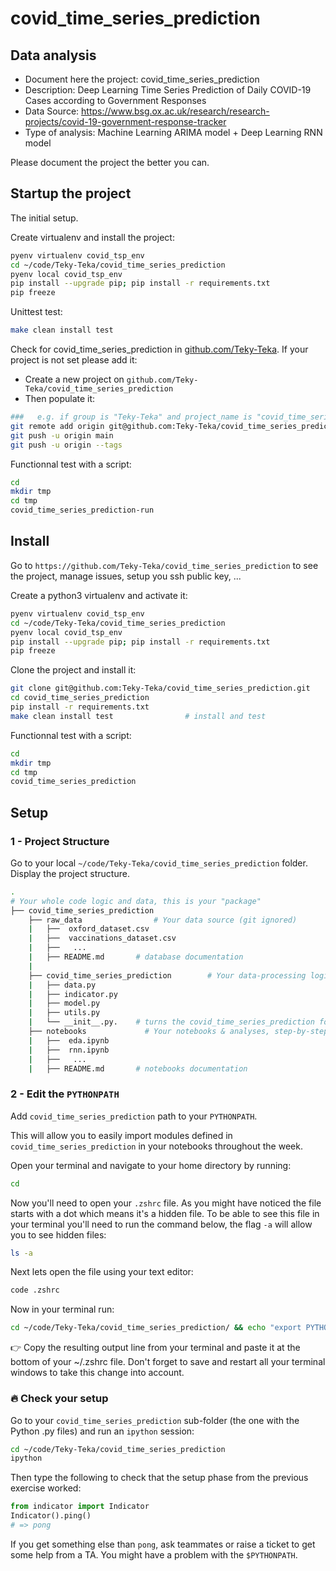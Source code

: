 # covid_time_series_prediction

## Data analysis
- Document here the project: covid_time_series_prediction
- Description: Deep Learning Time Series Prediction of Daily COVID-19 Cases according to Government Responses
- Data Source: https://www.bsg.ox.ac.uk/research/research-projects/covid-19-government-response-tracker
- Type of analysis: Machine Learning ARIMA model + Deep Learning RNN model

Please document the project the better you can.

## Startup the project

The initial setup.

Create virtualenv and install the project:
```bash
pyenv virtualenv covid_tsp_env
cd ~/code/Teky-Teka/covid_time_series_prediction
pyenv local covid_tsp_env
pip install --upgrade pip; pip install -r requirements.txt
pip freeze
```

Unittest test:
```bash
make clean install test
```

Check for covid_time_series_prediction in [github.com/Teky-Teka](https://github.com/Teky-Teka/).
If your project is not set please add it:

- Create a new project on `github.com/Teky-Teka/covid_time_series_prediction`
- Then populate it:

```bash
###   e.g. if group is "Teky-Teka" and project_name is "covid_time_series_prediction"
git remote add origin git@github.com:Teky-Teka/covid_time_series_prediction.git
git push -u origin main
git push -u origin --tags
```

Functionnal test with a script:

```bash
cd
mkdir tmp
cd tmp
covid_time_series_prediction-run
```

## Install

Go to `https://github.com/Teky-Teka/covid_time_series_prediction` to see the project, manage issues,
setup you ssh public key, ...

Create a python3 virtualenv and activate it:

```bash
pyenv virtualenv covid_tsp_env
cd ~/code/Teky-Teka/covid_time_series_prediction
pyenv local covid_tsp_env
pip install --upgrade pip; pip install -r requirements.txt
pip freeze
```

Clone the project and install it:

```bash
git clone git@github.com:Teky-Teka/covid_time_series_prediction.git
cd covid_time_series_prediction
pip install -r requirements.txt
make clean install test                # install and test
```
Functionnal test with a script:

```bash
cd
mkdir tmp
cd tmp
covid_time_series_prediction
```

## Setup

### 1 - Project Structure
Go to your local `~/code/Teky-Teka/covid_time_series_prediction` folder.
Display the project structure.

```bash
.
# Your whole code logic and data, this is your "package"
├── covid_time_series_prediction
    ├── raw_data                # Your data source (git ignored)
    |   ├──  oxford_dataset.csv
    |   ├──  vaccinations_dataset.csv
    |   ├──   ...
    |   ├── README.md       # database documentation
    |
    ├── covid_time_series_prediction        # Your data-processing logic
    |   ├── data.py
    |   ├── indicator.py
    |   ├── model.py
    |   ├── utils.py
    |   └── __init__.py.    # turns the covid_time_series_prediction folder into a "package"
    ├── notebooks             # Your notebooks & analyses, step-by-step
    |   ├──  eda.ipynb
    |   ├──  rnn.ipynb
    |   ├──   ...
    |   ├── README.md       # notebooks documentation
```

### 2 - Edit the `PYTHONPATH`

Add `covid_time_series_prediction` path to your `PYTHONPATH`.

This will allow you to easily import modules defined in `covid_time_series_prediction` in your notebooks throughout the week.

Open your terminal and navigate to your home directory by running:

```bash
cd
```

Now you'll need to open your `.zshrc` file. As you might have noticed the file starts with a dot which means it's a hidden file. To be able to see this file in your terminal you'll need to run the command below, the flag `-a` will allow you to see hidden files:

```bash
ls -a
```

Next lets open the file using your text editor:

```bash
code .zshrc
```

Now in your terminal run:
```bash
cd ~/code/Teky-Teka/covid_time_series_prediction/ && echo "export PYTHONPATH=\"$(pwd):\$PYTHONPATH\""
```

👉 Copy the resulting output line from your terminal and paste it at the bottom of your ~/.zshrc file. Don't forget to save and restart all your terminal windows to take this change into account.



### 🔥 Check your setup

Go to your `covid_time_series_prediction` sub-folder (the one with the Python .py files) and run an `ipython` session:

```bash
cd ~/code/Teky-Teka/covid_time_series_prediction
ipython
```

Then type the following to check that the setup phase from the previous exercise worked:

```python
from indicator import Indicator
Indicator().ping()
# => pong
```

If you get something else than `pong`, ask teammates or raise a ticket to get some help from a TA. You might have a problem with the `$PYTHONPATH`.
